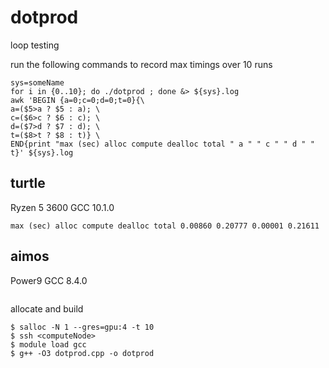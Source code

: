 # dotprod
loop testing

run the following commands to record max timings over 10 runs

```
sys=someName
for i in {0..10}; do ./dotprod ; done &> ${sys}.log
awk 'BEGIN {a=0;c=0;d=0;t=0}{\
a=($5>a ? $5 : a); \
c=($6>c ? $6 : c); \
d=($7>d ? $7 : d); \
t=($8>t ? $8 : t)} \
END{print "max (sec) alloc compute dealloc total " a " " c " " d " " t}' ${sys}.log
```

## turtle

Ryzen 5 3600
GCC 10.1.0

```
max (sec) alloc compute dealloc total 0.00860 0.20777 0.00001 0.21611
```

## aimos

Power9
GCC 8.4.0

```
```

allocate and build

```
$ salloc -N 1 --gres=gpu:4 -t 10
$ ssh <computeNode>
$ module load gcc
$ g++ -O3 dotprod.cpp -o dotprod
```
